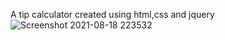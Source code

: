 
A tip calculator created using html,css and jquery
![Screenshot 2021-08-18 223532](https://user-images.githubusercontent.com/12530131/129961232-d97160da-c2ae-429e-8499-50c3cc2a01da.png)

